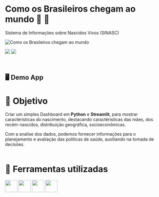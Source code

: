 # Como os Brasileiros chegam ao mundo 🤰 👶
Sistema de Informações sobre Nascidos Vivos (SINASC)

![Como os Brasileiros chegam ao mundo](https://github.com/gabrielmprata/nascidos_vivos/assets/119508139/27bbf386-0805-455d-aa9b-06848ee5d204)


<p align="left">
<img src="http://img.shields.io/static/v1?label=STATUS&message=EM%20DESENVOLVIMENTO&color=RED&style=for-the-badge" #vitrinedev/>  

<img src="http://img.shields.io/static/v1?label=vers%C3%A3o%20do%20projeto&message=v1.0.0&color=red&style=for-the-badge&logo=github"/>
</p>
<br>

## 🖥️ Demo App

# :radio_button: Objetivo 
Criar um simples Dashboard em **Python** e **Streamlit**, para mostrar caractéristicas do nascimento, destacando caractéristicas das mães, dos recém-nascidos, distribuição geográfica, socioeconômicas.

Com a analise dos dados, podemos fornecer informações para o planejamento e avaliação das políticas de saúde, auxiliando na tomada de decisões.
<br><br>
# :hammer: Ferramentas utilizadas
<img loading="lazy" src="https://cdn.jsdelivr.net/gh/devicons/devicon@latest/icons/python/python-original.svg" width="40" height="40"/> <img src="https://cdn.jsdelivr.net/gh/devicons/devicon@latest/icons/pandas/pandas-original-wordmark.svg" width="40" height="40"/>   <img loading="lazy" src="https://cdn.jsdelivr.net/gh/devicons/devicon@latest/icons/plotly/plotly-original-wordmark.svg" width="40" height="40"/>  <img loading="lazy" src="https://cdn.jsdelivr.net/gh/devicons/devicon@latest/icons/streamlit/streamlit-original-wordmark.svg" width="40" height="40"/>


<br></br>
